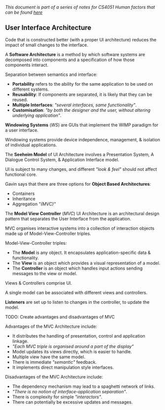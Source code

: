 *This document is part of a series of notes for CS4051 Human factors that can be found [here](https://github.com/nating/cs-exams/blob/master/assets/notes/fourth-year/human-factors/notes)*

## User Interface Architecture

Code that is constructed better (with a proper UI architecture) reduces the impact of small changes to the interface.

A **Software Architecture** is a method by which software systems are decomposed into components and a specification of how those components interact.

Separation between semantics and interface:  
* **Portability** refers to the ability for the same application to be used on different systems.
* **Reusability**: If components are separated, it is likely that they can be reused.
* **Multiple Interfaces**: *"several interfaces, same functionality"*.
* **Customisation**: *"by both the designer and the user, without altering underlying application"*.

**Windowing Systems** (*WS*) are GUIs that implement the WIMP paradigm for a user interface.

Windowing systems provide device independence, management, & isolation of individual applications.

The **Seeheim Model** of UI Architecture involves a Presentation System, A Dialogue Control System, & Application Interface model.

UI is subject to many changes, and different *"look & feel"* should not affect functional core.

Gavin says that there are three options for **Object Based Architectures**:  
* Containers
* Inheritance
* Aggregation *"(MVC)"*

The **Model View Controller** (*MVC*) UI Architecture is an architectural design pattern that separates the User Interface from the application.

MVC organises interactive systems into a collection of interaction objects made up of Model-View-Controller triples.

Model-View-Controller triples:  
* The **Model** is any object. It encapsulates application-specific data & functionality.
* The **View** is an object which provides a visual representation of a model.
* The **Controller** is an object which handles input actions sending messages to the view or model.

Views & Controllers comprise UI.

A single model can be associated with different views and controllers.

**Listeners** are set up to listen to changes in the controller, to update the model.

TODO: Create advantages and disadvantages of MVC

Advantages of the MVC Architecture include:  
* It distributes the handling of presentation, control and application linkage.
* *"Each MVC triple is organised around a part of the display"*
* Model updates its views directly, which is easier to handle.
* Multiple view have the same model.
* There is immediate *"semantic"* feedback.
* It implements direct manipulation style interfaces.

Disadvantages of the MVC Architecture include:  
* The dependency mechanism may lead to a spaghetti network of links.
* *"There is no notion of interface-application separation"*.
* There is complexity for simple *"interactors"*.
* There can potentially be excessive updates and messages.
